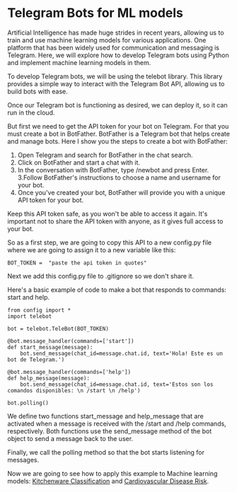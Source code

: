 # Telegram Bots for ML models

Artificial Intelligence has made huge strides in recent years, allowing us to train and use machine learning models for various applications. One platform that has been widely used for communication and messaging is Telegram. Here, we will explore how to develop Telegram bots using Python and implement machine learning models in them.

To develop Telegram bots, we will be using the telebot library. This library provides a simple way to interact with the Telegram Bot API, allowing us to build bots with ease.

Once our Telegram bot is functioning as desired, we can deploy it, so it can run in the cloud.

But first we need to get the API token for your bot on Telegram.
For that you must create a bot in BotFather. BotFather is a Telegram bot that helps create and manage bots. Here I show you the steps to create a bot with BotFather:

1. Open Telegram and search for BotFather in the chat search.
2. Click on BotFather and start a chat with it.
3. In the conversation with BotFather, type /newbot and press Enter.
3.Follow BotFather's instructions to choose a name and username for your bot.
4. Once you've created your bot, BotFather will provide you with a unique API token for your bot.

Keep this API token safe, as you won't be able to access it again. It's important not to share the API token with anyone, as it gives full access to your bot.

So as a first step, we are going to copy this API to a new config.py file where we are going to assign it to a new variable like this:

```
BOT_TOKEN =  "paste the api token in quotes"
```
Next we add this config.py file to .gitignore so we don't share it. 

Here's a basic example of code to make a bot that responds to commands: start and help.

```
from config import *
import telebot

bot = telebot.TeleBot(BOT_TOKEN)

@bot.message_handler(commands=['start'])
def start_message(message):
    bot.send_message(chat_id=message.chat.id, text='Hola! Este es un bot de Telegram.')

@bot.message_handler(commands=['help'])
def help_message(message):
    bot.send_message(chat_id=message.chat.id, text='Estos son los comandos disponibles: \n /start \n /help')

bot.polling()

```

We define two functions start_message and help_message that are activated when a message is received with the /start and /help commands, respectively. Both functions use the send_message method of the bot object to send a message back to the user.

Finally, we call the polling method so that the bot starts listening for messages.

Now we are going to see how to apply this example to Machine learning models: [Kitchenware Classification](/kitchenware) and [Cardiovascular Disease Risk](/cardio_model/).
